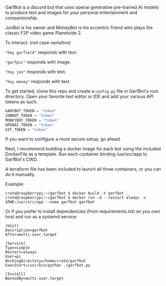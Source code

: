 GarfBot is a discord bot that uses openai generative pre-trained AI models to produce text and images for your personal entertainment and companionship.

JonBot is his owner and MoneyBot is his eccentric friend who plays the classic F2P video game Planetside 2.

To interact: (not case-sensitive)

`"hey garfield"`
    responds with text.

`"garfpic"`
    responds with image.

`"hey jon"`
    responds with text.

`"hey money"`
    responds with text.

To get started, clone this repo and create a `config.py` file in GarfBot's root directory. Open your favorite text editor or IDE and add your various API tokens as such:

```python
GARFBOT_TOKEN = "token"
JONBOT_TOKEN = "token"
MONEYBOT_TOKEN = "token"
OPENAI_TOKEN = "token"
GIF_TOKEN = "token"
```
If you want to configure a more secure setup, go ahead.

Next, I recommend building a docker image for each bot using the included DockerFile as a template. Run each container binding /usr/src/app to GarfBot's CWD.

A terraform file has been included to launch all three containers, or you can do it manually.

Example:
```console
crate@raspberrypi:~/garfbot $ docker build -t garfbot .
crate@raspberrypi:~/garfbot $ docker run -d --restart always -v $PWD:/usr/src/app --name garfbot garfbot
```

Or if you prefer to install dependencies (from requirements.txt) on you own host and run as a systemd service:
```console
[Unit]
Description=garfbot
After=multi-user.target

[Service]
Type=simple
Restart=always
User=pi
WorkingDirectory=/home/crate/garfbot
ExecStart=/usr/bin/python ./garfbot.py

[Install]
WantedBy=multi-user.target
```
